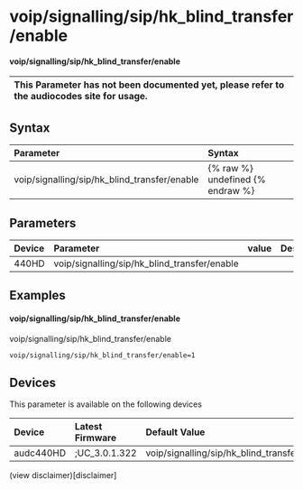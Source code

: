 ﻿---
description: voip/signalling/sip/hk_blind_transfer/enable
search: false
---

# voip/signalling/sip/hk_blind_transfer/enable

#### voip/signalling/sip/hk_blind_transfer/enable


| This Parameter has not been documented yet, please refer to the audiocodes site for usage.  |
| :--- |

## Syntax
| Parameter | Syntax |
| :--- | :--- |
|voip/signalling/sip/hk_blind_transfer/enable | {% raw %} undefined {% endraw %} |

## Parameters
|Device|Parameter|value|Description|
|:---|:---|:---|:---|
| 440HD | voip/signalling/sip/hk_blind_transfer/enable |  |  |

## Examples
#### voip/signalling/sip/hk_blind_transfer/enable

voip/signalling/sip/hk_blind_transfer/enable

```
voip/signalling/sip/hk_blind_transfer/enable=1
```

## Devices
This parameter is available on the following devices

| Device | Latest Firmware | Default Value |
|:---|:---|:---|
| audc440HD | ;UC_3.0.1.322 | voip/signalling/sip/hk_blind_transfer/enable=1 

(view disclaimer)[disclaimer]
